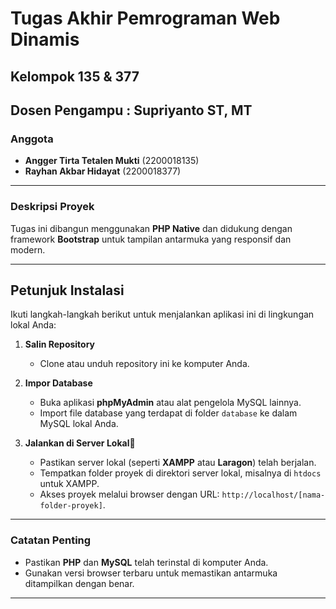 
# **Tugas Akhir Pemrograman Web Dinamis**  
## **Kelompok 135 & 377**  
## **Dosen Pengampu : Supriyanto ST, MT**

### **Anggota**  
- **Angger Tirta Tetalen Mukti** (2200018135)  
- **Rayhan Akbar Hidayat** (2200018377)  

---

### **Deskripsi Proyek**  
Tugas ini dibangun menggunakan **PHP Native** dan didukung dengan framework **Bootstrap** untuk tampilan antarmuka yang responsif dan modern.

---

## **Petunjuk Instalasi**  
Ikuti langkah-langkah berikut untuk menjalankan aplikasi ini di lingkungan lokal Anda:  

1. **Salin Repository**  
   - Clone atau unduh repository ini ke komputer Anda.  

2. **Impor Database**  
   - Buka aplikasi **phpMyAdmin** atau alat pengelola MySQL lainnya.  
   - Import file database yang terdapat di folder `database` ke dalam MySQL lokal Anda.  

3. **Jalankan di Server Lokal🚀**  
   - Pastikan server lokal (seperti **XAMPP** atau **Laragon**) telah berjalan.  
   - Tempatkan folder proyek di direktori server lokal, misalnya di `htdocs` untuk XAMPP.  
   - Akses proyek melalui browser dengan URL: `http://localhost/[nama-folder-proyek]`.  

---

### **Catatan Penting**  
- Pastikan **PHP** dan **MySQL** telah terinstal di komputer Anda.  
- Gunakan versi browser terbaru untuk memastikan antarmuka ditampilkan dengan benar.  

---
